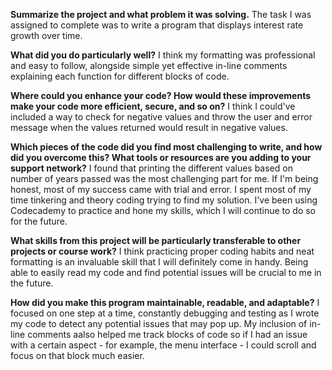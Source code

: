 **Summarize the project and what problem it was solving.**
The task I was assigned to complete was to write a program that displays interest rate growth over time.

**What did you do particularly well?**
I think my formatting was professional and easy to follow, alongside simple yet effective in-line comments explaining each function for different blocks of code.

**Where could you enhance your code? How would these improvements make your code more efficient, secure, and so on?**
I think I could've included a way to check for negative values and throw the user and error message when the values returned would result in negative values.

**Which pieces of the code did you find most challenging to write, and how did you overcome this? What tools or resources are you adding to your support network?**
I found that printing the different values based on number of years passed was the most challenging part for me. If I'm being honest, most of my success came with trial and error. I spent most of my time tinkering and theory coding trying to find my solution. I've been using Codecademy to practice and hone my skills, which I will continue to do so for the future.

**What skills from this project will be particularly transferable to other projects or course work?**
I think practicing proper coding habits and neat formatting is an invaluable skill that I will definitely come in handy. Being able to easily read my code and find potential issues will be crucial to me in the future.

**How did you make this program maintainable, readable, and adaptable?**
I focused on one step at a time, constantly debugging and testing as I wrote my code to detect any potential issues that may pop up. My inclusion of  in-line comments aalso helped me track blocks of code so if I had an issue with a certain aspect - for example, the menu interface - I could scroll and focus on that block much easier.
